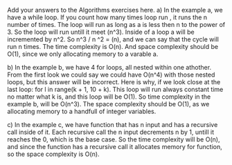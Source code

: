 Add your answers to the Algorithms exercises here.
a) In the example a, we have a while loop. If you count how many times loop run , it runs the n number of times. The loop will run as long as a is less then n to the power of 3. So the loop will run untill it meet (n^3). Inside of a loop a will be incremented by n^2. So n^3 / n ^2 = (n), and we can say that the cycle will run n times. The time complexity is O(n). And space complexity should be O(1), since we only allocating memory to a varable a.

b) In the example b, we have 4 for loops, all nested within one athother. From the first look we could say we could have O(n^4) with those nested loops, but this answer will be incorrect. Here is why, if we look close at the last loop: for l in range(k + 1, 10 + k). This loop will run always constant time no matter what k is, and this loop will be O(1). So time complexity in the example b, will be O(n^3). The space complexity should be O(1), as we allocating memory to a handfull of integer variables.

c) In the example c, we have function that has n input and has a recursive call inside of it. Each recursive call the n input decrements n by 1, untill it reaches the 0, which is the base case. So the time complexity will be O(n), and since the function has a recursive call it allocates memory for function, so the space complexity is O(n).
